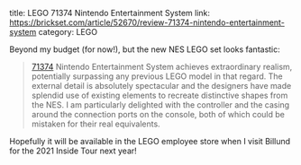 title: LEGO 71374 Nintendo Entertainment System
link: https://brickset.com/article/52670/review-71374-nintendo-entertainment-system
category: LEGO

Beyond my budget (for now!), but the new NES LEGO set looks fantastic:

> [71374](https://brickset.com/sets/71374-1/Nintendo-Entertainment-System) Nintendo Entertainment System achieves extraordinary realism, potentially surpassing any previous LEGO model in that regard. The external detail is absolutely spectacular and the designers have made splendid use of existing elements to recreate distinctive shapes from the NES. I am particularly delighted with the controller and the casing around the connection ports on the console, both of which could be mistaken for their real equivalents.

Hopefully it will be available in the LEGO employee store when I visit Billund for the 2021 Inside Tour next year!
